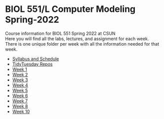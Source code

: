 # BIOL 551/L Computer Modeling Spring-2022
Course information for BIOL 551 Spring 2022 at CSUN  
Here you will find all the labs, lectures, and assignment for each week.  
There is one unique folder per week with all the information needed for that week.

- [Syllabus and Schedule](https://github.com/Biol551-CSUN/Spring-2022/tree/main/Syllabus_and_Schedule)
- [TidyTuesday Repos](https://github.com/Biol551-CSUN/Spring-2022/blob/main/tidytuesday_repos.md)
- [Week 1](https://github.com/Biol551-CSUN/Spring-2022/tree/main/Week_1)
- [Week 2](https://github.com/Biol551-CSUN/Spring-2022/tree/main/Week_2)
- [Week 3](https://github.com/Biol551-CSUN/Spring-2022/tree/main/Week_3)
- [Week 4](https://github.com/Biol551-CSUN/Spring-2022/tree/main/Week_4)
- [Week 5](https://github.com/Biol551-CSUN/Spring-2022/tree/main/Week_5)
- [Week 6](https://github.com/Biol551-CSUN/Spring-2022/tree/main/Week_6)
- [Week 7](https://github.com/Biol551-CSUN/Spring-2022/tree/main/Week_7)
- [Week 8](https://github.com/Biol551-CSUN/Spring-2022/tree/main/Week_8)
- [Week 10](https://github.com/Biol551-CSUN/Spring-2022/tree/main/Week_10)
